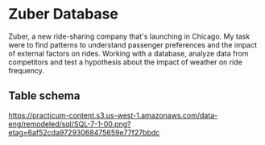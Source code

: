# Zuber Database

Zuber, a new ride-sharing company that's launching in Chicago. My task were to find patterns to understand passenger preferences and the impact of external factors on rides. Working with a database, analyze data from competitors and test a hypothesis about the impact of weather on ride frequency. 

## Table schema
https://practicum-content.s3.us-west-1.amazonaws.com/data-eng/remodeled/sql/SQL-7-1-00.png?etag=6af52cda97293068475659e77f27bbdc
